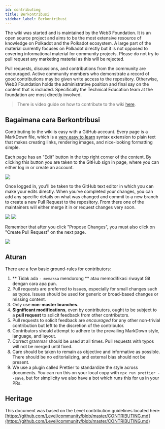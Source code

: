 ```yaml
---
id: contributing
title: Berkontribusi
sidebar_label: Berkontribusi
---
```


The wiki was started and is maintained by the Web3 Foundation. It is an open source project and aims to be the most extensive resource of knowledge on Polkadot and the Polkadot ecosystem. A large part of the material currently focuses on Polkadot directly but it is not opposed to covering informational material for community projects. Please do not try to pull request any marketing material as this will be rejected.

Pull requests, discussions, and contributions from the community are encouraged. Active community members who demonstrate a record of good contributions may be given write access to the repository. Otherwise, Web3 Foundation holds the administrative position and final say on the content that is included. Specifically the Technical Education team at the foundation are most directly involved.

> There is video guide on how to contribute to the wiki [here](https://www.youtube.com/watch?v=6i55KOcy7B0).

## Bagaimana cara Berkontribusi

Contributing to the wiki is easy with a GitHub account. Every page is a MarkDown file, which is a [very easy to learn](https://guides.github.com/features/mastering-markdown/) syntax extension to plain text that makes creating links, rendering images, and nice-looking formatting simple.

Each page has an "Edit" button in the top right corner of the content. By clicking this button you are taken to the GitHub sign in page, where you can either log in or create an account.

![](assets/edit_button.png)

Once logged in, you'll be taken to the GitHub text editor in which you can make your edits directly. When you've completed your changes, you can add any specific details on what was changed and commit to a new branch to create a new Pull Request to the repository. From there one of the maintainers will either merge it in or request changes very soon.

![](assets/contributing.png) ![](assets/creating-pull-request.png)

Remember that after you click "Propose Changes", you must also click on "Create Pull Request" on the next page.

![](assets/creating-pull-request-2.png)

## Aturan

There are a few basic ground-rules for contributors:

1. ** Tidak ada `- memaksa` mendorong ** atau memodifikasi riwayat Git dengan cara apa pun.
2. Pull requests are preferred to issues, especially for small changes such as typos. Issues should be used for generic or broad-based changes or missing content.
3. Only use **non-master branches**.
4. **Significant modifications**, even by contributors, ought to be subject to a **pull request** to solicit feedback from other contributors.
5. Pull requests to solicit feedback are _encouraged_ for any other non-trivial contribution but left to the discretion of the contributor.
6. Contributors should attempt to adhere to the prevailing MarkDown style, language, and layout.
7. Correct grammar should be used at all times. Pull requests with typos will not be merged until fixed.
8. Care should be taken to remain as objective and informative as possible. There should be no editorializing, and external bias should not be present.
9. We use a plugin called Prettier to standardize the style across documents. You can run this on your local copy with `npx run prettier --save`, but for simplicity we also have a bot which runs this for us in your PRs.

## Heritage

This document was based on the Level contribution guidelines located here: [https://github.com/Level/community/blob/master/CONTRIBUTING.md](https://github.com/Level/community/blob/master/CONTRIBUTING.md)
